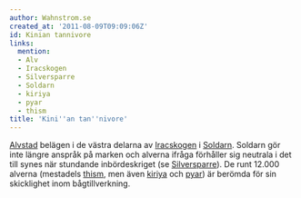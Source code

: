```yaml
---
author: Wahnstrom.se
created_at: '2011-08-09T09:09:06Z'
id: Kinian tannivore
links:
  mention:
  - Alv
  - Iracskogen
  - Silversparre
  - Soldarn
  - kiriya
  - pyar
  - thism
title: 'Kini''an tan''nivore'
---
```


[Alvstad] belägen i de västra delarna av [Iracskogen] i [Soldarn]. Soldarn gör inte längre anspråk
på marken och alverna ifråga förhåller sig neutrala i det till synes när stundande inbördeskriget
(se [Silversparre]). De runt 12.000 alverna (mestadels [thism], men även [kiriya] och [pyar]) är
berömda för sin skicklighet inom bågtillverkning.

  [Alvstad]: Alv
  [Iracskogen]: Iracskogen
  [Soldarn]: Soldarn
  [Silversparre]: Silversparre
  [thism]: thism
  [kiriya]: kiriya
  [pyar]: pyar